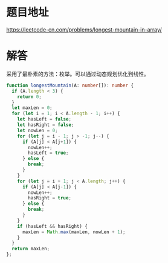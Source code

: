 # 题目地址

<https://leetcode-cn.com/problems/longest-mountain-in-array/>

# 解答

采用了最朴素的方法：枚举。可以通过动态规划优化到线性。

```typescript
function longestMountain(A: number[]): number {
  if (A.length < 3) {
    return 0;
  }
  let maxLen = 0;
  for (let i = 1; i < A.length - 1; i++) {
    let hasLeft = false;
    let hasRight = false;
    let nowLen = 0;
    for (let j = i - 1; j > -1; j--) {
      if (A[j] < A[j+1]) {
        nowLen++;
        hasLeft = true;
      } else {
        break;
      }
    }
    for (let j = i + 1; j < A.length; j++) {
      if (A[j] < A[j-1]) {
        nowLen++;
        hasRight = true;
      } else {
        break;
      }
    }
    if (hasLeft && hasRight) {
      maxLen = Math.max(maxLen, nowLen + 1);
    }
  }
  return maxLen;
};
```

